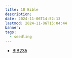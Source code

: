 ```yaml
---
title: 10 Bible
description: 
date: 2024-11-06T14:52:13
lastmod: 2024-11-06T15:04:44
banner: 
tags:
  - seedling
---
```

  
- [BIB235](./BIB235/_index.md)  
